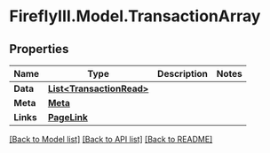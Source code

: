 # FireflyIII.Model.TransactionArray

## Properties

Name | Type | Description | Notes
------------ | ------------- | ------------- | -------------
**Data** | [**List&lt;TransactionRead&gt;**](TransactionRead.md) |  | 
**Meta** | [**Meta**](Meta.md) |  | 
**Links** | [**PageLink**](PageLink.md) |  | 

[[Back to Model list]](../README.md#documentation-for-models) [[Back to API list]](../README.md#documentation-for-api-endpoints) [[Back to README]](../README.md)

